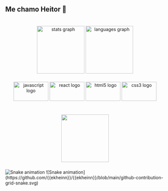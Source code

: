 <h2 align="left">Me chamo Heitor 👾</h2>

###

<br clear="both">

<div align="center">
  <img src="https://github-readme-stats.vercel.app/api?hide_title=false&hide_rank=false&show_icons=true&include_all_commits=true&count_private=true&disable_animations=false&theme=github_dark&locale=pt-br&hide_border=true&username=ekheinn" height="150" alt="stats graph"  />
  <img src="https://github-readme-stats.vercel.app/api/top-langs?locale=pt-br&hide_title=false&layout=default &card_width=320&langs_count=5&theme=github_dark&hide_border=true&username=ekheinn" height="150" alt="languages graph"  />
</div>

###

<div align="center">
  <img src="https://cdn.jsdelivr.net/gh/devicons/devicon/icons/javascript/javascript-original.svg" height="60" width="110" alt="javascript logo"  />
  <img src="https://cdn.jsdelivr.net/gh/devicons/devicon/icons/react/react-original.svg" height="60" width="110" alt="react logo"  />
  <img src="https://cdn.jsdelivr.net/gh/devicons/devicon/icons/html5/html5-original.svg" height="60" width="110" alt="html5 logo"  />
  <img src="https://cdn.jsdelivr.net/gh/devicons/devicon/icons/css3/css3-original.svg" height="60" width="110" alt="css3 logo"  />
</div>

###

<br clear="both">

<div align="center">
  <img height="150" src="https://cdn.discordapp.com/attachments/533021202222940181/989531391345688596/dog-love-heart-heart-dog.gif"  />
</div>

###

<img href="https://raw.githubusercontent.com/ekheinn/ekheinn/blob/output/snake.svg" alt="Snake animation" />
![Snake animation](https://github.com/{{ekheinn}}/{{ekheinn}}/blob/main/github-contribution-grid-snake.svg)

###
